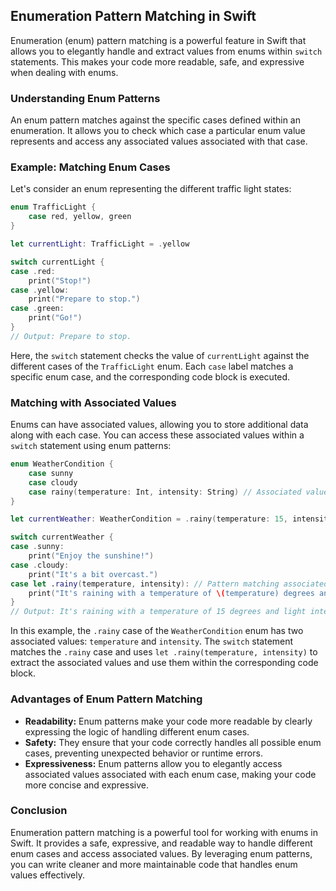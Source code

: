 ## Enumeration Pattern Matching in Swift

Enumeration (enum) pattern matching is a powerful feature in Swift that allows you to elegantly handle and extract values from enums within `switch` statements. This makes your code more readable, safe, and expressive when dealing with enums.

### Understanding Enum Patterns

An enum pattern matches against the specific cases defined within an enumeration. It allows you to check which case a particular enum value represents and access any associated values associated with that case.

### Example: Matching Enum Cases

Let's consider an enum representing the different traffic light states:

```swift
enum TrafficLight {
    case red, yellow, green
}

let currentLight: TrafficLight = .yellow

switch currentLight {
case .red:
    print("Stop!")
case .yellow:
    print("Prepare to stop.")
case .green:
    print("Go!")
}
// Output: Prepare to stop.
```

Here, the `switch` statement checks the value of `currentLight` against the different cases of the `TrafficLight` enum. Each `case` label matches a specific enum case, and the corresponding code block is executed.

### Matching with Associated Values

Enums can have associated values, allowing you to store additional data along with each case. You can access these associated values within a `switch` statement using enum patterns:

```swift
enum WeatherCondition {
    case sunny
    case cloudy
    case rainy(temperature: Int, intensity: String) // Associated values: temperature, intensity
}

let currentWeather: WeatherCondition = .rainy(temperature: 15, intensity: "light")

switch currentWeather {
case .sunny:
    print("Enjoy the sunshine!")
case .cloudy:
    print("It's a bit overcast.")
case let .rainy(temperature, intensity): // Pattern matching associated values
    print("It's raining with a temperature of \(temperature) degrees and \(intensity) intensity.")
}
// Output: It's raining with a temperature of 15 degrees and light intensity.
```

In this example, the `.rainy` case of the `WeatherCondition` enum has two associated values: `temperature` and `intensity`. The `switch` statement matches the `.rainy` case and uses `let .rainy(temperature, intensity)` to extract the associated values and use them within the corresponding code block.

### Advantages of Enum Pattern Matching

* **Readability:** Enum patterns make your code more readable by clearly expressing the logic of handling different enum cases.
* **Safety:** They ensure that your code correctly handles all possible enum cases, preventing unexpected behavior or runtime errors.
* **Expressiveness:** Enum patterns allow you to elegantly access associated values associated with each enum case, making your code more concise and expressive.

### Conclusion

Enumeration pattern matching is a powerful tool for working with enums in Swift. It provides a safe, expressive, and readable way to handle different enum cases and access associated values. By leveraging enum patterns, you can write cleaner and more maintainable code that handles enum values effectively. 


